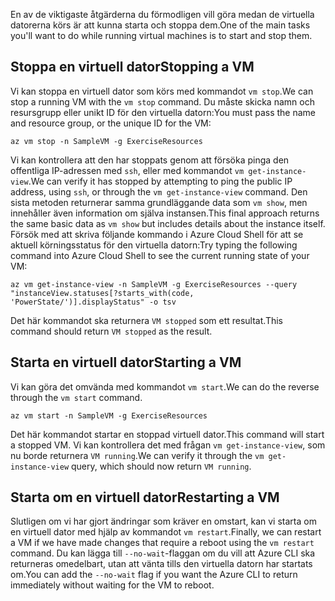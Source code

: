 <span data-ttu-id="512f9-101">En av de viktigaste åtgärderna du förmodligen vill göra medan de virtuella datorerna körs är att kunna starta och stoppa dem.</span><span class="sxs-lookup"><span data-stu-id="512f9-101">One of the main tasks you'll want to do while running virtual machines is to start and stop them.</span></span>

## <a name="stopping-a-vm"></a><span data-ttu-id="512f9-102">Stoppa en virtuell dator</span><span class="sxs-lookup"><span data-stu-id="512f9-102">Stopping a VM</span></span>

<span data-ttu-id="512f9-103">Vi kan stoppa en virtuell dator som körs med kommandot `vm stop`.</span><span class="sxs-lookup"><span data-stu-id="512f9-103">We can stop a running VM with the `vm stop` command.</span></span> <span data-ttu-id="512f9-104">Du måste skicka namn och resursgrupp eller unikt ID för den virtuella datorn:</span><span class="sxs-lookup"><span data-stu-id="512f9-104">You must pass the name and resource group, or the unique ID for the VM:</span></span>

```azurecli
az vm stop -n SampleVM -g ExerciseResources
```

<span data-ttu-id="512f9-105">Vi kan kontrollera att den har stoppats genom att försöka pinga den offentliga IP-adressen med `ssh`, eller med kommandot `vm get-instance-view`.</span><span class="sxs-lookup"><span data-stu-id="512f9-105">We can verify it has stopped by attempting to ping the public IP address, using `ssh`, or through the `vm get-instance-view` command.</span></span> <span data-ttu-id="512f9-106">Den sista metoden returnerar samma grundläggande data som `vm show`, men innehåller även information om själva instansen.</span><span class="sxs-lookup"><span data-stu-id="512f9-106">This final approach returns the same basic data as `vm show` but includes details about the instance itself.</span></span> <span data-ttu-id="512f9-107">Försök med att skriva följande kommando i Azure Cloud Shell för att se aktuell körningsstatus för den virtuella datorn:</span><span class="sxs-lookup"><span data-stu-id="512f9-107">Try typing the following command into Azure Cloud Shell to see the current running state of your VM:</span></span>

```azurecli
az vm get-instance-view -n SampleVM -g ExerciseResources --query "instanceView.statuses[?starts_with(code, 'PowerState/')].displayStatus" -o tsv
```

<span data-ttu-id="512f9-108">Det här kommandot ska returnera `VM stopped` som ett resultat.</span><span class="sxs-lookup"><span data-stu-id="512f9-108">This command should return `VM stopped` as the result.</span></span>

## <a name="starting-a-vm"></a><span data-ttu-id="512f9-109">Starta en virtuell dator</span><span class="sxs-lookup"><span data-stu-id="512f9-109">Starting a VM</span></span>

<span data-ttu-id="512f9-110">Vi kan göra det omvända med kommandot `vm start`.</span><span class="sxs-lookup"><span data-stu-id="512f9-110">We can do the reverse through the `vm start` command.</span></span>

```azurecli
az vm start -n SampleVM -g ExerciseResources
```

<span data-ttu-id="512f9-111">Det här kommandot startar en stoppad virtuell dator.</span><span class="sxs-lookup"><span data-stu-id="512f9-111">This command will start a stopped VM.</span></span> <span data-ttu-id="512f9-112">Vi kan kontrollera det med frågan `vm get-instance-view`, som nu borde returnera `VM running`.</span><span class="sxs-lookup"><span data-stu-id="512f9-112">We can verify it through the `vm get-instance-view` query, which should now return `VM running`.</span></span>

## <a name="restarting-a-vm"></a><span data-ttu-id="512f9-113">Starta om en virtuell dator</span><span class="sxs-lookup"><span data-stu-id="512f9-113">Restarting a VM</span></span>

<span data-ttu-id="512f9-114">Slutligen om vi har gjort ändringar som kräver en omstart, kan vi starta om en virtuell dator med hjälp av kommandot `vm restart`.</span><span class="sxs-lookup"><span data-stu-id="512f9-114">Finally, we can restart a VM if we have made changes that require a reboot using the `vm restart` command.</span></span> <span data-ttu-id="512f9-115">Du kan lägga till `--no-wait`-flaggan om du vill att Azure CLI ska returneras omedelbart, utan att vänta tills den virtuella datorn har startats om.</span><span class="sxs-lookup"><span data-stu-id="512f9-115">You can add the `--no-wait` flag if you want the Azure CLI to return immediately without waiting for the VM to reboot.</span></span>

